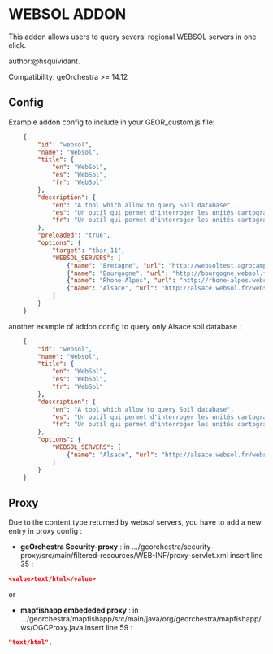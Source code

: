 WEBSOL ADDON
============ 

This addon allows users to query several regional WEBSOL servers in one click.

author:@hsquividant.

Compatibility: geOrchestra >= 14.12

Config
------

Example addon config to include in your GEOR_custom.js file:

```json
    {
        "id": "websol",
        "name": "Websol",
        "title": {
            "en": "WebSol",
            "es": "WebSol",
            "fr": "WebSol"
        },
        "description": {
            "en": "A tool which allow to query Soil database",
            "es": "Un outil qui permet d'interroger les unités cartographiques de sol provenant des référentiels régionaux pedologiques",
            "fr": "Un outil qui permet d'interroger les unités cartographiques de sol provenant des référentiels régionaux pedologiques"
        },
        "preloaded": "true",
        "options": {
            "target": "tbar_11", 
            "WEBSOL_SERVERS": [
                {"name": "Bretagne", "url": "http://websoltest.agrocampus-ouest.fr/webservice/getUCS", "layers":"25035,25022,25029,25056"},
                {"name": "Bourgogne", "url": "http://bourgogne.websol.fr/webservice/getUCS", "layers": "25021,25058,25071,25089"},
                {"name": "Rhone-Alpes", "url": "http://rhone-alpes.websol.fr/webservice/getUCS", "layers": "69250,42250,26250,7250"},
                {"name": "Alsace", "url": "http://alsace.websol.fr/webservice/getUCS", "layers": "31372,30146"}
            ]
        }
    }
```


another example of addon config to query only Alsace soil database :

```json
    {
        "id": "websol", 
        "name": "Websol",
        "title": {
            "en": "WebSol",
            "es": "WebSol",
            "fr": "WebSol"
        },
        "description": {
            "en": "A tool which allow to query Soil database",
            "es": "Un outil qui permet d'interroger les unités cartographiques de sol provenant des référentiels régionaux pedologiques",
            "fr": "Un outil qui permet d'interroger les unités cartographiques de sol provenant des référentiels régionaux pedologiques"
        },
        "options": {
            "WEBSOL_SERVERS": [
                {"name": "Alsace", "url": "http://alsace.websol.fr/webservice/getUCS", "layers": "31372,30146"}
            ]
        }
    }
```

Proxy
-----

Due to the content type returned by websol servers, you have to add a new entry in proxy config :
 * **geOrchestra Security-proxy** : in .../georchestra/security-proxy/src/main/filtered-resources/WEB-INF/proxy-servlet.xml insert line 35 :
```json
<value>text/html</value> 
```
or
 * **mapfishapp embededed proxy** : in .../georchestra/mapfishapp/src/main/java/org/georchestra/mapfishapp/ws/OGCProxy.java  insert line 59 :

```json
"text/html", 
```
   
